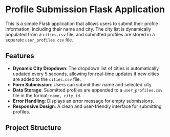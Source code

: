 # Profile Submission Flask Application

This is a simple Flask application that allows users to submit their profile information, including their name and city. The city list is dynamically populated from a `cities.csv` file, and submitted profiles are stored in a separate `user_profiles.csv` file.

## Features

- **Dynamic City Dropdown**: The dropdown list of cities is automatically updated every 5 seconds, allowing for real-time updates if new cities are added to the `cities.csv` file.
- **Form Submission**: Users can submit their name and selected city.
- **Data Storage**: Submitted profiles are appended to a `user_profiles.csv` file in the format: `name, city_id`.
- **Error Handling**: Displays an error message for empty submissions.
- **Responsive Design**: A clean and user-friendly interface for submitting profiles.

## Project Structure

